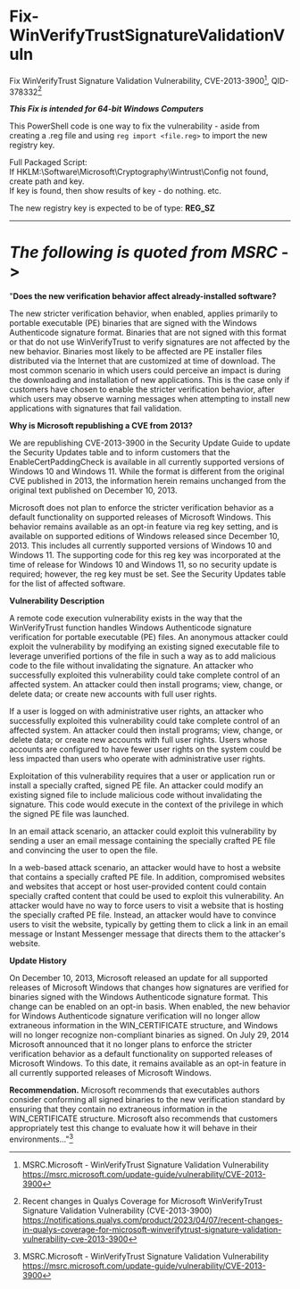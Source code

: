 # Fix-WinVerifyTrustSignatureValidationVuln
Fix WinVerifyTrust Signature Validation Vulnerability, CVE-2013-3900[^1], QID-378332[^2]

_**This Fix is intended for 64-bit Windows Computers**_

This PowerShell code is one way to fix the vulnerability - aside from creating a .reg file and using ```reg import <file.reg>``` to import the new registry key.

Full Packaged Script:<br>
If HKLM:\Software\Microsoft\Cryptography\Wintrust\Config not found, create path and key.<br>
If key is found, then show results of key - do nothing. etc.<br>

The new registry key is expected to be of type: **REG_SZ**

---
# _The following is quoted from MSRC_ ->

"**Does the new verification behavior affect already-installed software?**

The new stricter verification behavior, when enabled, applies primarily to portable executable (PE) binaries that are signed with the Windows Authenticode signature format. Binaries that are not signed with this format or that do not use WinVerifyTrust to verify signatures are not affected by the new behavior. Binaries most likely to be affected are PE installer files distributed via the Internet that are customized at time of download. The most common scenario in which users could perceive an impact is during the downloading and installation of new applications. This is the case only if customers have chosen to enable the stricter verification behavior, after which users may observe warning messages when attempting to install new applications with signatures that fail validation.

**Why is Microsoft republishing a CVE from 2013?**

We are republishing CVE-2013-3900 in the Security Update Guide to update the Security Updates table and to inform customers that the EnableCertPaddingCheck is available in all currently supported versions of Windows 10 and Windows 11. While the format is different from the original CVE published in 2013, the information herein remains unchanged from the original text published on December 10, 2013.

Microsoft does not plan to enforce the stricter verification behavior as a default functionality on supported releases of Microsoft Windows. This behavior remains available as an opt-in feature via reg key setting, and is available on supported editions of Windows released since December 10, 2013. This includes all currently supported versions of Windows 10 and Windows 11. The supporting code for this reg key was incorporated at the time of release for Windows 10 and Windows 11, so no security update is required; however, the reg key must be set. See the Security Updates table for the list of affected software.

**Vulnerability Description**

A remote code execution vulnerability exists in the way that the WinVerifyTrust function handles Windows Authenticode signature verification for portable executable (PE) files. An anonymous attacker could exploit the vulnerability by modifying an existing signed executable file to leverage unverified portions of the file in such a way as to add malicious code to the file without invalidating the signature. An attacker who successfully exploited this vulnerability could take complete control of an affected system. An attacker could then install programs; view, change, or delete data; or create new accounts with full user rights.

If a user is logged on with administrative user rights, an attacker who successfully exploited this vulnerability could take complete control of an affected system. An attacker could then install programs; view, change, or delete data; or create new accounts with full user rights. Users whose accounts are configured to have fewer user rights on the system could be less impacted than users who operate with administrative user rights.

Exploitation of this vulnerability requires that a user or application run or install a specially crafted, signed PE file. An attacker could modify an existing signed file to include malicious code without invalidating the signature. This code would execute in the context of the privilege in which the signed PE file was launched.

In an email attack scenario, an attacker could exploit this vulnerability by sending a user an email message containing the specially crafted PE file and convincing the user to open the file.

In a web-based attack scenario, an attacker would have to host a website that contains a specially crafted PE file. In addition, compromised websites and websites that accept or host user-provided content could contain specially crafted content that could be used to exploit this vulnerability. An attacker would have no way to force users to visit a website that is hosting the specially crafted PE file. Instead, an attacker would have to convince users to visit the website, typically by getting them to click a link in an email message or Instant Messenger message that directs them to the attacker's website.

**Update History**

On December 10, 2013, Microsoft released an update for all supported releases of Microsoft Windows that changes how signatures are verified for binaries signed with the Windows Authenticode signature format. This change can be enabled on an opt-in basis. When enabled, the new behavior for Windows Authenticode signature verification will no longer allow extraneous information in the WIN_CERTIFICATE structure, and Windows will no longer recognize non-compliant binaries as signed. On July 29, 2014 Microsoft announced that it no longer plans to enforce the stricter verification behavior as a default functionality on supported releases of Microsoft Windows. To this date, it remains available as an opt-in feature in all currently supported releases of Microsoft Windows.

**Recommendation.** Microsoft recommends that executables authors consider conforming all signed binaries to the new verification standard by ensuring that they contain no extraneous information in the WIN_CERTIFICATE structure. Microsoft also recommends that customers appropriately test this change to evaluate how it will behave in their environments..."[^1]

[^1]: MSRC.Microsoft - WinVerifyTrust Signature Validation Vulnerability
  https://msrc.microsoft.com/update-guide/vulnerability/CVE-2013-3900

[^2]: Recent changes in Qualys Coverage for Microsoft WinVerifyTrust Signature Validation Vulnerability (CVE-2013-3900)
  https://notifications.qualys.com/product/2023/04/07/recent-changes-in-qualys-coverage-for-microsoft-winverifytrust-signature-validation-vulnerability-cve-2013-3900

